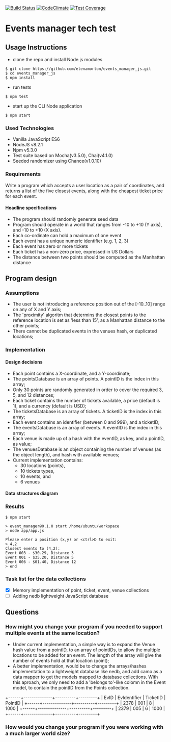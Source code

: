 [![Build Status](https://travis-ci.org/elenamorton/events_manager_js.svg?branch=master)](https://travis-ci.org/elenamorton/events_manager_js)
[![CodeClimate](https://codeclimate.com/github/elenamorton/events_manager_js/badges/gpa.svg)](https://codeclimate.com/github/elenamorton/events_manager_js)
[![Test Coverage](https://codeclimate.com/github/elenamorton/events_manager_js/badges/coverage.svg)](https://codeclimate.com/github/elenamorton/events_manager_js/coverage)

# Events manager tech test

## Usage Instructions
* clone the repo and install Node.js modules
```shell
$ git clone https://github.com/elenamorton/events_manager_js.git
$ cd events_manager_js
$ npm install
```
* run tests
```shell
$ npm test
```
* start up the CLI Node application
```shell
$ npm start
```

### Used Technologies
* Vanilla JavaScript ES6
* NodeJS v8.2.1
* Npm v5.3.0
* Test suite based on Mocha(v3.5.0), Chai(v4.1.0)
* Seeded randomizer using Chance(v1.0.10)

### Requirements

Write a program which accepts a user location as a pair of coordinates, and returns a list of the five closest events, along with the cheapest ticket price for each event.

#### Headline specifications

 * The program should randomly generate seed data
 * Program should operate in a world that ranges from -10 to +10 (Y axis), and -10 to +10 (X axis). 
 * Each co-ordinate can hold a maximum of one event
 * Each event has a unique numeric identifier (e.g. 1, 2, 3)
 * Each event has zero or more tickets
 * Each ticket has a non-zero price, expressed in US Dollars
 * The distance between two points should be computed as the Manhattan distance

## Program design

### Assumptions
 * The user is not introducing a reference position out of the [-10..10] range on any of X and Y axis;
 * The 'proximity' algoritm that determins the closest points to the reference location is set as 'less than 15', as a Manhattan distance to the other points;
 * There cannot be duplicated events in the venues hash, or duplicated locations;


### Implementation

#### Design decisions

 * Each point contains a X-coordinate, and a Y-coordinate;
 * The pointsDatabase is an array of points. A pointID is the index in this array;
 * Only 30 points are randomly generated in order to cover the required 3, 5, and 12 distances; 
 * Each ticket contains the number of tickets available, a price (default is 1), and a currency (default is USD);
 * The ticketsDatabase is an array of tickets. A ticketID is the index in this array;
 * Each event contains an identifier (between 0 and 999), and a ticketID;
 * The eventsDatabase is an array of events. A eventID is the index in this array;
 * Each venue is made up of a hash with the eventID, as key, and a pointID, as value;
 * The venuesDatabase is an object containing the number of venues (as the object length), and hash with available venues;
 * Current implementation contains:  
   - 30 locations (points),
   - 10 tickets types,
   - 10 events, and
   - 6 venues

#### Data structures diagram


### Results

```shell
$ npm start

> event_manager@0.1.0 start /home/ubuntu/workspace
> node app/app.js

Please enter a position (x,y) or <ctrl>D to exit:
> 4,2
Closest events to (4,2):
Event 003 - $30.29, Distance 3
Event 001 - $35.20, Distance 5
Event 006 - $01.40, Distance 12
> end
```
### Task list for the data collections

 - [x] Memory implementation of point, ticket, event, venue collections
 - [ ] Adding nedb lightweight JavaScript database

## Questions

### How might you change your program if you needed to support multiple events at the same location?
- Under current implementation, a simple way is to expand the Venue hash value from a pointID, to an array of pointIDs, 
to allow the multiple locations to be added for an event. The length of the array will give the number of events hold at that location (point);
- A better implementation, would be to change the arrays/hashes implementation to a lightweight database like nedb, and add camo as a data mapper to get the models mapped to database collections.
With this aproach, we only need to add a 'belongs to'-like colomn in the Event model, to contain the pointID from the Points collection. 

+------+--------------+----------+---------+
| EvID | EvIdentifier | TicketID | PointID |
+------+--------------+----------+---------+
| 2378 |  001         |    8     | 1000    |
+------+--------------+----------+---------+
| 2379 |  005         |    6     | 1000    |
+------+--------------+----------+---------+

### How would you change your program if you were working with a much larger world size?
